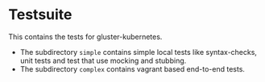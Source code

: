 # Testsuite

This contains the tests for gluster-kubernetes.
* The subdirectory `simple` contains simple local tests
like syntax-checks, unit tests and test that use mocking and stubbing.
* The subdirectory `complex` contains vagrant based end-to-end tests.
